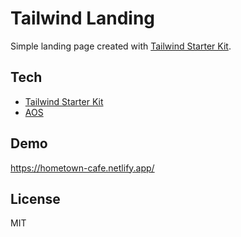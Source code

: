 # Tailwind Landing

Simple landing page created with [Tailwind Starter Kit](https://www.creative-tim.com/learning-lab/tailwind-starter-kit/presentation).

## Tech

- [Tailwind Starter Kit](https://www.creative-tim.com/learning-lab/tailwind-starter-kit/presentation)
- [AOS](https://michalsnik.github.io/aos/)

## Demo

https://hometown-cafe.netlify.app/

## License

MIT
